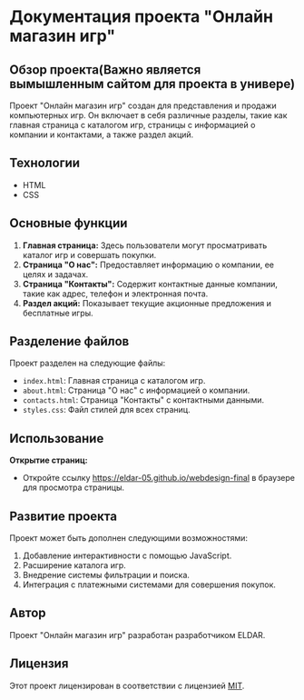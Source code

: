 # Документация проекта "Онлайн магазин игр"

## Обзор проекта(Важно является вымышленным сайтом для проекта в универе)

Проект "Онлайн магазин игр" создан для представления и продажи компьютерных игр. Он включает в себя различные разделы, такие как главная страница с каталогом игр, страницы с информацией о компании и контактами, а также раздел акций.

## Технологии

- HTML
- CSS

## Основные функции

1. **Главная страница:** Здесь пользователи могут просматривать каталог игр и совершать покупки.
2. **Страница "О нас":** Предоставляет информацию о компании, ее целях и задачах.
3. **Страница "Контакты":** Содержит контактные данные компании, такие как адрес, телефон и электронная почта.
4. **Раздел акций:** Показывает текущие акционные предложения и бесплатные игры.

## Разделение файлов

Проект разделен на следующие файлы:

- `index.html`: Главная страница с каталогом игр.
- `about.html`: Страница "О нас" с информацией о компании.
- `contacts.html`: Страница "Контакты" с контактными данными.
- `styles.css`: Файл стилей для всех страниц.

## Использование

**Открытие страниц:**
   - Откройте ссылку https://eldar-05.github.io/webdesign-final в браузере для просмотра страницы.

## Развитие проекта

Проект может быть дополнен следующими возможностями:

1. Добавление интерактивности с помощью JavaScript.
2. Расширение каталога игр.
3. Внедрение системы фильтрации и поиска.
4. Интеграция с платежными системами для совершения покупок.

## Автор

Проект "Онлайн магазин игр" разработан разработчиком ELDAR.

## Лицензия

Этот проект лицензирован в соответствии с лицензией [MIT](https://opensource.org/licenses/MIT).
